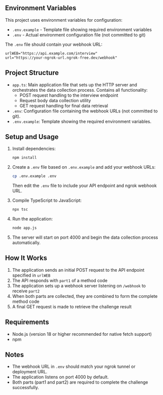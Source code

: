 ## Environment Variables

This project uses environment variables for configuration:

- `.env.example` - Template file showing required environment variables
- `.env` - Actual environment configuration file (not committed to git)

The `.env` file should contain your webhook URL:

```
urlWEB="https://api.example.com/interview"
url="https://your-ngrok-url.ngrok-free.dev/webhook"
```

## Project Structure

- `app.ts`: Main application file that sets up the HTTP server and orchestrates the data collection process. Contains all functionality:
  - POST request handling to the interview endpoint
  - Request body data collection utility
  - GET request handling for final data retrieval
- `.env`: Configuration file containing the webhook URLs (not committed to git).
- `.env.example`: Template showing the required environment variables.

## Setup and Usage

1. Install dependencies:

   ```bash
   npm install
   ```

2. Create a `.env` file based on `.env.example` and add your webhook URLs:

   ```bash
   cp .env.example .env
   ```

   Then edit the `.env` file to include your API endpoint and ngrok webhook URL.

3. Compile TypeScript to JavaScript:

   ```bash
   npx tsc
   ```

4. Run the application:

   ```bash
   node app.js
   ```

5. The server will start on port 4000 and begin the data collection process automatically.

## How It Works

1. The application sends an initial POST request to the API endpoint specified in `urlWEB`
2. The API responds with `part1` of a method code
3. The application sets up a webhook server listening on `/webhook` to receive `part2`
4. When both parts are collected, they are combined to form the complete method code
5. A final GET request is made to retrieve the challenge result

## Requirements

- Node.js (version 18 or higher recommended for native fetch support)
- npm

## Notes

- The webhook URL in `.env` should match your ngrok tunnel or deployment URL.
- The application listens on port 4000 by default.
- Both parts (part1 and part2) are required to complete the challenge successfully.
